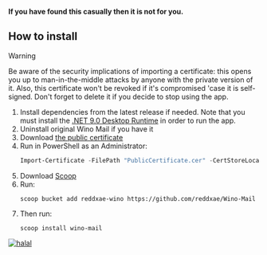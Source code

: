 **If you have found this casually then it is not for you.**

## How to install

> [!WARNING]
> Be aware of the security implications of importing a certificate: this opens you up to man-in-the-middle attacks by anyone with the private version of it. Also, this certificate won't be revoked if it's compromised 'case it is self-signed. Don't forget to delete it if you decide to stop using the app.

1. Install dependencies from the latest release if needed. Note that you must install the [.NET 9.0 Desktop Runtime](https://dotnet.microsoft.com/download/dotnet/9.0) in order to run the app.
2. Uninstall original Wino Mail if you have it
3. Download [the public certificate](https://raw.githubusercontent.com/reddxae/Wino-Mail/refs/heads/master/PublicCertificate.cer)
4. Run in PowerShell as an Administrator:
   ```powershell
   Import-Certificate -FilePath "PublicCertificate.cer" -CertStoreLocation "Cert:\LocalMachine\TrustedPeople"
   ```
5. Download [Scoop](https://scoop.sh)
6. Run:
   ```
   scoop bucket add reddxae-wino https://github.com/reddxae/Wino-Mail
   ```
7. Then run:
    ```
    scoop install wino-mail
    ```

[![halal](https://github.com/user-attachments/assets/5eab27ac-57cc-4cc5-8b4f-4ca525dfc4a9)](https://github.com/user-attachments/assets/ca341a8d-6538-4767-899f-e7e3707512ca)

